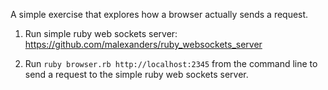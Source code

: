 A simple exercise that explores how a browser actually sends a request.

1. Run simple ruby web sockets server:
https://github.com/malexanders/ruby_websockets_server

2. Run `ruby browser.rb http://localhost:2345` from the command line to send a request to the simple ruby web sockets server.

